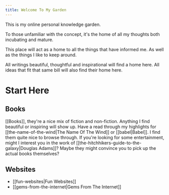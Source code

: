 ```yaml
---
title: Welcome To My Garden
---
```

This is my online personal knowledge garden.

To those unfamiliar with the concept, it's the home of all my thoughts both incubating and mature.

This place will act as a home to all the things that have informed me. As well as the things I like to keep around.

All writings beautiful, thoughtful and inspirational will find a home here. All ideas that fit that same bill will also find their home here.

# Start Here

## Books

[[Books]], they're a nice mix of fiction and non-fiction. Anything I find beautiful or inspiring will show up. Have a read through my highlights for [[the-name-of-the-wind|The Name Of The Wind]] or [[babel|Babel]]. I find them quite nice to browse through. If you're looking for some entertainment, might I interest you in the work of [[the-hitchhikers-guide-to-the-galaxy|Douglas Adams]]? Maybe they might convince you to pick up the actual books themselves?

## Websites

- [[fun-websites|Fun Websites]]
- [[gems-from-the-internet|Gems From The Internet]]

